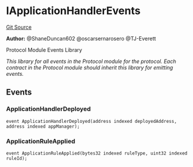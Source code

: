 # IApplicationHandlerEvents
[Git Source](https://github.com/thrackle-io/rules-protocol/blob/2955538441cd4ad2d51a27d7c28af7eec4cd8814/src/interfaces/IEvents.sol)

**Author:**
@ShaneDuncan602 @oscarsernarosero @TJ-Everett

Protocol Module Events Library

*This library for all events in the Protocol module for the protocol. Each contract in the Protocol module should inherit this library for emitting events.*


## Events
### ApplicationHandlerDeployed

```solidity
event ApplicationHandlerDeployed(address indexed deployedAddress, address indexed appManager);
```

### ApplicationRuleApplied

```solidity
event ApplicationRuleApplied(bytes32 indexed ruleType, uint32 indexed ruleId);
```

